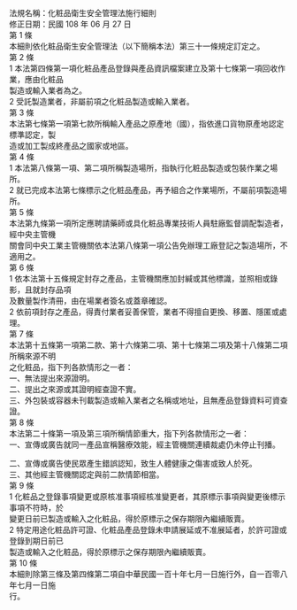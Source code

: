 法規名稱：化粧品衛生安全管理法施行細則  
修正日期：民國 108 年 06 月 27 日  
第 1 條  
本細則依化粧品衛生安全管理法（以下簡稱本法）第三十一條規定訂定之。  
第 2 條  
1 本法第四條第一項化粧品產品登錄與產品資訊檔案建立及第十七條第一項回收作業，應由化粧品  
製造或輸入業者為之。  
2 受託製造業者，非屬前項之化粧品製造或輸入業者。  
第 3 條  
本法第七條第一項第七款所稱輸入產品之原產地（國），指依進口貨物原產地認定標準認定，製  
造或加工製成終產品之國家或地區。  
第 4 條  
1 本法第八條第一項、第二項所稱製造場所，指執行化粧品製造或包裝作業之場所。  
2 就已完成本法第七條標示之化粧品產品，再予組合之作業場所，不屬前項製造場所。  
第 5 條  
本法第九條第一項所定應聘請藥師或具化粧品專業技術人員駐廠監督調配製造者，經中央主管機  
關會同中央工業主管機關依本法第八條第一項公告免辦理工廠登記之製造場所，不適用之。  
第 6 條  
1 依本法第十五條規定封存之產品，主管機關應加封緘或其他標識，並照相或錄影，且就封存品項  
及數量製作清冊，由在場業者簽名或蓋章確認。  
2 依前項封存之產品，得責付業者妥善保管，業者不得擅自更換、移置、隱匿或處理。  
第 7 條  
本法第十五條第一項第二款、第十六條第二項、第十七條第二項及第十八條第二項所稱來源不明  
之化粧品，指下列各款情形之一者：  
一、無法提出來源證明。  
二、提出之來源或其證明經查證不實。  
三、外包裝或容器未刊載製造或輸入業者之名稱或地址，且無產品登錄資料可資查證。  
第 8 條  
本法第二十條第一項及第三項所稱情節重大，指下列各款情形之一者：  
一、宣傳或廣告就同一產品宣稱醫療效能，經主管機關連續裁處仍未停止刊播。  


二、宣傳或廣告使民眾產生錯誤認知，致生人體健康之傷害或致人於死。  
三、其他經主管機關認定與前二款情節相當。  
第 9 條  
1 化粧品之登錄事項變更或原核准事項經核准變更者，其原標示事項與變更後標示事項不符時，於  
變更日前已製造或輸入之化粧品，得於原標示之保存期限內繼續販賣。  
2 特定用途化粧品許可證、化粧品產品登錄未申請展延或不准展延者，於許可證或登錄到期日前已  
製造或輸入之化粧品，得於原標示之保存期限內繼續販賣。  
第 10 條  
本細則除第三條及第四條第二項自中華民國一百十年七月一日施行外，自一百零八年七月一日施  
行。  


